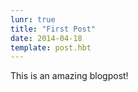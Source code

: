 ```yaml
---
lunr: true
title: "First Post"
date: 2014-04-18
template: post.hbt
---
```

This is an amazing blogpost!